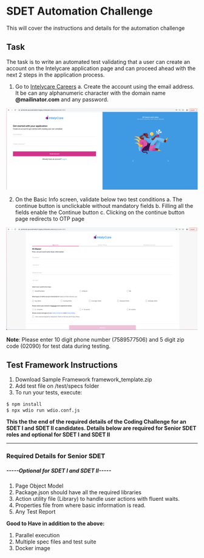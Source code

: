 # SDET Automation Challenge

This will cover the instructions and details for the automation challenge

## Task
The task is to write an automated test validating that a user can create an account on the Intelycare application page and can proceed ahead with the next 2 steps in the application process.

1. Go to [Intelycare Careers](https://portal.dev.qa.automation1.legacy.intelycare.com/apply/career.html)
    a. Create the account using the email address. It be can any alphanumeric character with the domain name **@mailinator.com** and any password. 
    
![login page](./readme-resources/intelycare-careers.png)

2. On the Basic Info screen, validate below two test conditions
    a. The continue button is unclickable without mandatory fields
    b. Filling all the fields enable the Continue button
    c. Clicking on the continue button page redirects to OTP page 

![basic info page](./readme-resources/basic-info.png)

**Note**: Please enter 10 digit phone number (7589577506) and 5 digit zip code (02090) for test data during testing.

## Test Framework Instructions

1. Download Sample Framework framework_template.zip
2. Add test file on /test/specs folder
3. To run your tests, execute: 
```
$ npm install
$ npx wdio run wdio.conf.js
```

**This the the end of the required details of the Coding Challenge for an SDET I and SDET II candidates. Details below are required for Senior SDET roles and optional for SDET I and SDET II**

***
### Required Details for Senior SDET
##### -----Optional for SDET I and SDET II-----

1. Page Object Model 
2. Package.json should have all the required libraries
3. Action utility file (Library) to handle user actions with fluent waits. 
4. Properties file from where basic information is read. 
5. Any Test Report 

**Good to Have in addition to the above:**
1. Parallel execution
2. Multiple spec files and test suite
3. Docker image
